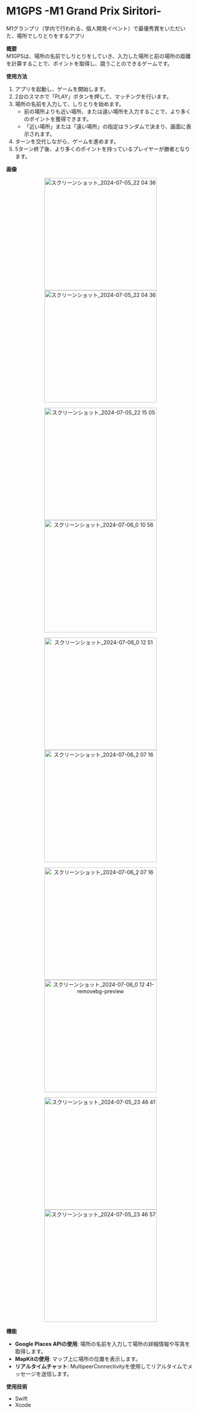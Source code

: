 # M1GPS -M1 Grand Prix Siritori-

M1グランプリ（学内で行われる、個人開発イベント）で最優秀賞をいただいた、場所でしりとりをするアプリ

**概要**  
M1GPSは、場所の名前でしりとりをしていき、入力した場所と前の場所の距離を計算することで、ポイントを取得し、競うことのできるゲームです。

**使用方法**  
1. アプリを起動し、ゲームを開始します。  
2. 2台のスマホで「PLAY」ボタンを押して、マッチングを行います。  
3. 場所の名前を入力して、しりとりを始めます。  
   - 前の場所よりも近い場所、または遠い場所を入力することで、より多くのポイントを獲得できます。  
   - 「近い場所」または「遠い場所」の指定はランダムで決まり、画面に表示されます。  
4. ターンを交代しながら、ゲームを進めます。  
5. 5ターン終了後、より多くのポイントを持っているプレイヤーが勝者となります。

**画像**

<p align="center">
  <img src="https://github.com/user-attachments/assets/c6ff21b0-7dd9-49b0-a6ff-1d3eb9c8145b" alt="スクリーンショット_2024-07-05_22 04 36" width="300" />
  <img src="https://github.com/user-attachments/assets/c6ff21b0-7dd9-49b0-a6ff-1d3eb9c8145b" alt="スクリーンショット_2024-07-05_22 04 36" width="300" />
</p>

<p align="center">
  <img src="https://github.com/user-attachments/assets/78386caa-e4e4-41fc-8163-2b9897190c5e" alt="スクリーンショット_2024-07-05_22 15 05" width="300" />
  <img src="https://github.com/user-attachments/assets/8f5b34b1-02e9-4e6a-bf93-ae033f6f8b31" alt="スクリーンショット_2024-07-06_0 10 56" width="300" />
</p>

<p align="center">
  <img src="https://github.com/user-attachments/assets/81739f5f-94e1-4085-8915-619f068ed5ab" alt="スクリーンショット_2024-07-06_0 12 51" width="300" />


   
  <img src="https://github.com/user-attachments/assets/543860f0-5f45-4a66-bdda-99037a7a26aa" alt="スクリーンショット_2024-07-06_2 07 16" width="300" />
</p>

<p align="center">
  <img src="https://github.com/user-attachments/assets/a1815ca8-baf9-4cdf-9872-1713807184e2" alt="スクリーンショット_2024-07-06_2 07 16" width="300" />
   <img src="https://github.com/user-attachments/assets/713b1438-6e8a-4fbd-a185-1c078bf78419" alt="スクリーンショット_2024-07-06_0 12 41-removebg-preview" width="300" />
  
</p>

<p align="center">
   <img src="https://github.com/user-attachments/assets/596c99b4-19b5-4df3-a1fe-eccb0d11cf27" alt="スクリーンショット_2024-07-05_23 46 41" width="300" />
  <img src="https://github.com/user-attachments/assets/c4bf2a60-397a-41ee-b83b-695df73ababc" alt="スクリーンショット_2024-07-05_23 46 57" width="300" />
</p>



**機能**  
- **Google Places APIの使用**: 場所の名前を入力して場所の詳細情報や写真を取得します。  
- **MapKitの使用**: マップ上に場所の位置を表示します。  
- **リアルタイムチャット**: MultipeerConnectivityを使用してリアルタイムでメッセージを送信します。

**使用技術**  
- Swift  
- Xcode
